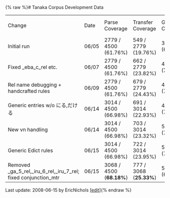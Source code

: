 {% raw %}# Tanaka Corpus Development Data

|                                                                          |       |                          |                         |                        |                         |            |            |
|--------------------------------------------------------------------------|-------|--------------------------|-------------------------|------------------------|-------------------------|------------|------------|
| Change                                                                   | Date  | Parse Coverage           | Transfer Coverage       | Generation Coverage    | End-to-End Coverage     | BLEU       | Oracle     |
| Initial run                                                              | 06/05 | 2779 / 4500 (61.76%)     | 549 / 2779 (19.76%)     | 383 / 549 (69.76%)     | 383 / 4500 (8.51%)      | 0.1433     | 0.2234     |
| Fixed \_eba\_c\_rel etc.                                                 | 06/07 | 2779 / 4500 (61.76%)     | 662 / 2779 (23.82%)     | 478 / 662 (**72.21%**) | 478 / 4500 (10.62%)     | 0.1436     | 0.2302     |
| Rel name debugging + handcrafted rules                                   | 06/09 | 2779 / 4500 (61.76%)     | 679 / 2779 (24.43%)     | 487 / 679 (71.72%)     | 487 / 4500 (10.82%)     | **0.1470** | **0.2335** |
| Generic entries w/o にる,だける                                          | 06/14 | 3014 / 4500 (66.98%)     | 691 / 3014 (22.93%)     | 491 / 691 (71.06%)     | 491 / 4500 (10.91%)     | 0.1404     | 0.2300     |
| New vn handling                                                          | 06/14 | 3014 / 4500 (66.98%)     | 703 / 3014 (23.32%)     | 500 / 703 (71.12%)     | 500 / 4500 (11.11%)     | 0.1369     | 0.2264     |
| Generic Edict rules                                                      | 06/15 | 3014 / 4500 (66.98%)     | 722 / 3014 (23.95%)     | 520 / 722 (72.02%)     | 520 / 4500 (11.56%)     | 0.1337     | 0.2231     |
| Removed \_ga\_5\_rel,\_iru\_6\_rel,\_iru\_7\_rel; fixed conjunction\_mtr | 06/15 | 3068 / 4500 (**68.18%**) | 777 / 3068 (**25.33%**) | 528 / 777 (67.95%)     | 528 / 4500 (**11.73%**) | 0.1336     | 0.2232     |

Last update: 2008-06-15 by EricNichols [[edit](https://github.com/delph-in/docs/wiki/MtJaen_MtJaenTanaka/_edit)]{% endraw %}